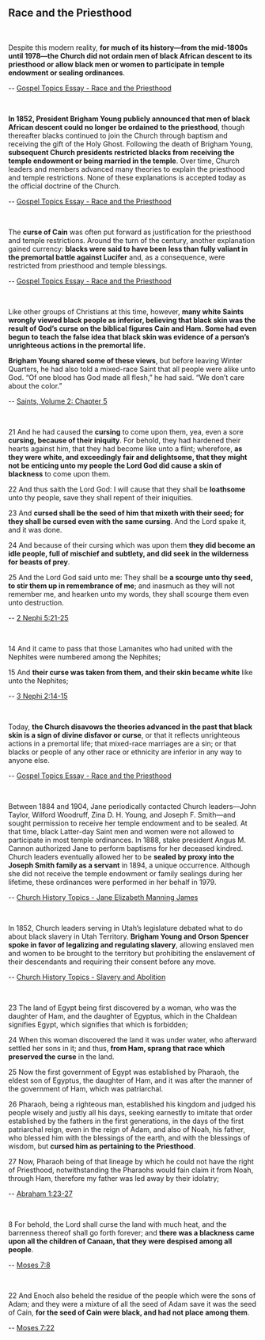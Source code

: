 ## Race and the Priesthood

<br>

Despite this modern reality, **for much of its history—from the mid-1800s until 1978—the Church did not ordain men of black African descent to its priesthood or allow black men or women to participate in temple endowment or sealing ordinances**.

-- [Gospel Topics Essay - Race and the Priesthood](https://www.churchofjesuschrist.org/study/manual/gospel-topics-essays/race-and-the-priesthood)

<br>

**In 1852, President Brigham Young publicly announced that men of black African descent could no longer be ordained to the priesthood**, though thereafter blacks continued to join the Church through baptism and receiving the gift of the Holy Ghost. Following the death of Brigham Young, **subsequent Church presidents restricted blacks from receiving the temple endowment or being married in the temple**. Over time, Church leaders and members advanced many theories to explain the priesthood and temple restrictions. None of these explanations is accepted today as the official doctrine of the Church.

-- [Gospel Topics Essay - Race and the Priesthood](https://www.churchofjesuschrist.org/study/manual/gospel-topics-essays/race-and-the-priesthood)

<br>

The **curse of Cain** was often put forward as justification for the priesthood and temple restrictions. Around the turn of the century, another explanation gained currency: **blacks were said to have been less than fully valiant in the premortal battle against Lucifer** and, as a consequence, were restricted from priesthood and temple blessings.

-- [Gospel Topics Essay - Race and the Priesthood](https://www.churchofjesuschrist.org/study/manual/gospel-topics-essays/race-and-the-priesthood)

<br>

Like other groups of Christians at this time, however, **many white Saints wrongly viewed black people as inferior, believing that black skin was the result of God’s curse on the biblical figures Cain and Ham. Some had even begun to teach the false idea that black skin was evidence of a person’s unrighteous actions in the premortal life.**

**Brigham Young shared some of these views**, but before leaving Winter Quarters, he had also told a mixed-race Saint that all people were alike unto God. “Of one blood has God made all flesh,” he had said. “We don’t care about the color.”

-- [Saints, Volume 2: Chapter 5](https://www.churchofjesuschrist.org/study/history/saints-v2/part-1/05-bowed-down-to-the-grave)

<br>

21 And he had caused the **cursing** to come upon them, yea, even a sore **cursing, because of their iniquity**. For behold, they had hardened their hearts against him, that they had become like unto a flint; wherefore, **as they were white, and exceedingly fair and delightsome, that they might not be enticing unto my people the Lord God did cause a skin of blackness** to come upon them.

22 And thus saith the Lord God: I will cause that they shall be **loathsome** unto thy people, save they shall repent of their iniquities.

23 And **cursed shall be the seed of him that mixeth with their seed; for they shall be cursed even with the same cursing**. And the Lord spake it, and it was done.

24 And because of their cursing which was upon them **they did become an idle people, full of mischief and subtlety, and did seek in the wilderness for beasts of prey**.

25 And the Lord God said unto me: They shall be **a scourge unto thy seed, to stir them up in remembrance of me**; and inasmuch as they will not remember me, and hearken unto my words, they shall scourge them even unto destruction.

-- [2 Nephi 5:21-25](https://www.churchofjesuschrist.org/study/scriptures/bofm/2-ne/5?verses=21-25#21)

<br>

14 And it came to pass that those Lamanites who had united with the Nephites were numbered among the Nephites;

15 And **their curse was taken from them, and their skin became white** like unto the Nephites;

-- [3 Nephi 2:14-15](https://www.churchofjesuschrist.org/study/scriptures/bofm/3-ne/2?verses=14-15#14)

<br> 

Today, **the Church disavows the theories advanced in the past that black skin is a sign of divine disfavor or curse**, or that it reflects unrighteous actions in a premortal life; that mixed-race marriages are a sin; or that blacks or people of any other race or ethnicity are inferior in any way to anyone else.

-- [Gospel Topics Essay - Race and the Priesthood](https://www.churchofjesuschrist.org/study/manual/gospel-topics-essays/race-and-the-priesthood)

<br>

Between 1884 and 1904, Jane periodically contacted Church leaders—John Taylor, Wilford Woodruff, Zina D. H. Young, and Joseph F. Smith—and sought permission to receive her temple endowment and to be sealed. At that time, black Latter-day Saint men and women were not allowed to participate in most temple ordinances. In 1888, stake president Angus M. Cannon authorized Jane to perform baptisms for her deceased kindred. Church leaders eventually allowed her to be **sealed by proxy into the Joseph Smith family as a servant** in 1894, a unique occurrence. Although she did not receive the temple endowment or family sealings during her lifetime, these ordinances were performed in her behalf in 1979.

-- [Church History Topics - Jane Elizabeth Manning James](https://www.churchofjesuschrist.org/study/history/topics/jane-elizabeth-manning-james)

<br>

In 1852, Church leaders serving in Utah’s legislature debated what to do about black slavery in Utah Territory. **Brigham Young and Orson Spencer spoke in favor of legalizing and regulating slavery**, allowing enslaved men and women to be brought to the territory but prohibiting the enslavement of their descendants and requiring their consent before any move.

-- [Church History Topics - Slavery and Abolition](https://www.churchofjesuschrist.org/study/history/topics/slavery-and-abolition)

<br>

23 The land of Egypt being first discovered by a woman, who was the daughter of Ham, and the daughter of Egyptus, which in the Chaldean signifies Egypt, which signifies that which is forbidden;

24 When this woman discovered the land it was under water, who afterward settled her sons in it; and thus, **from Ham, sprang that race which preserved the curse** in the land.

25 Now the first government of Egypt was established by Pharaoh, the eldest son of Egyptus, the daughter of Ham, and it was after the manner of the government of Ham, which was patriarchal.

26 Pharaoh, being a righteous man, established his kingdom and judged his people wisely and justly all his days, seeking earnestly to imitate that order established by the fathers in the first generations, in the days of the first patriarchal reign, even in the reign of Adam, and also of Noah, his father, who blessed him with the blessings of the earth, and with the blessings of wisdom, but **cursed him as pertaining to the Priesthood**.

27 Now, Pharaoh being of that lineage by which he could not have the right of Priesthood, notwithstanding the Pharaohs would fain claim it from Noah, through Ham, therefore my father was led away by their idolatry;

-- [Abraham 1:23-27](https://www.churchofjesuschrist.org/study/scriptures/pgp/abr/1?verses=23-27#23)

<br>

8 For behold, the Lord shall curse the land with much heat, and the barrenness thereof shall go forth forever; and **there was a blackness came upon all the children of Canaan, that they were despised among all people**.

-- [Moses 7:8](https://www.churchofjesuschrist.org/study/scriptures/pgp/moses/7?verses=8#8)

<br>

22 And Enoch also beheld the residue of the people which were the sons of Adam; and they were a mixture of all the seed of Adam save it was the seed of Cain, **for the seed of Cain were black, and had not place among them**.

-- [Moses 7:22](https://www.churchofjesuschrist.org/study/scriptures/pgp/moses/7?verses=22#22)